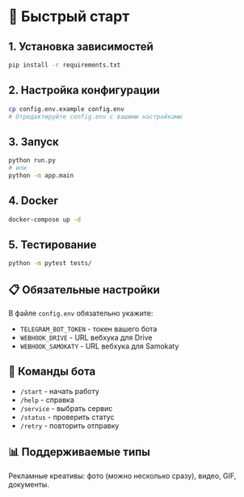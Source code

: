 # 🚀 Быстрый старт

## 1. Установка зависимостей

```bash
pip install -r requirements.txt
```

## 2. Настройка конфигурации

```bash
cp config.env.example config.env
# Отредактируйте config.env с вашими настройками
```

## 3. Запуск

```bash
python run.py
# или
python -m app.main
```

## 4. Docker

```bash
docker-compose up -d
```

## 5. Тестирование

```bash
python -m pytest tests/
```

## 📋 Обязательные настройки

В файле `config.env` обязательно укажите:

- `TELEGRAM_BOT_TOKEN` - токен вашего бота
- `WEBHOOK_DRIVE` - URL вебхука для Drive  
- `WEBHOOK_SAMOKATY` - URL вебхука для Samokaty

## 🤖 Команды бота

- `/start` - начать работу
- `/help` - справка
- `/service` - выбрать сервис
- `/status` - проверить статус
- `/retry` - повторить отправку

## 📊 Поддерживаемые типы

Рекламные креативы: фото (можно несколько сразу), видео, GIF, документы.
